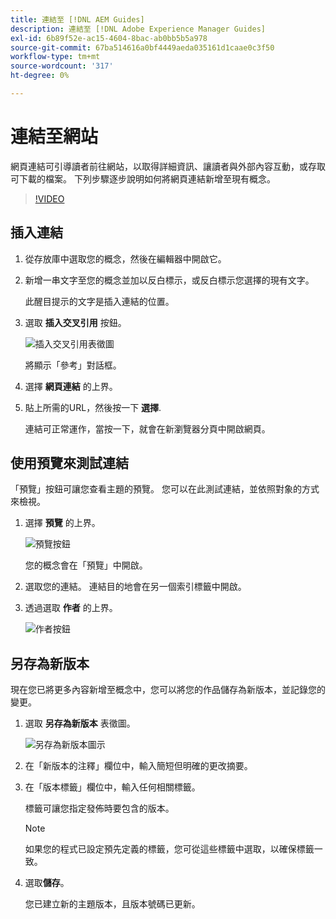 ```yaml
---
title: 連結至 [!DNL AEM Guides]
description: 連結至 [!DNL Adobe Experience Manager Guides]
exl-id: 6b89f52e-ac15-4604-8bac-ab0bb5b5a978
source-git-commit: 67ba514616a0bf4449aeda035161d1caae0c3f50
workflow-type: tm+mt
source-wordcount: '317'
ht-degree: 0%

---
```


# 連結至網站

網頁連結可引導讀者前往網站，以取得詳細資訊、讓讀者與外部內容互動，或存取可下載的檔案。 下列步驟逐步說明如何將網頁連結新增至現有概念。

>[!VIDEO](https://video.tv.adobe.com/v/336656?quality=12&learn=on)

## 插入連結

1. 從存放庫中選取您的概念，然後在編輯器中開啟它。
1. 新增一串文字至您的概念並加以反白標示，或反白標示您選擇的現有文字。

   此醒目提示的文字是插入連結的位置。
1. 選取 **插入交叉引用** 按鈕。

   ![插入交叉引用表徵圖](images/lesson-5/insert-crossref-icon.png)

   將顯示「參考」對話框。


1. 選擇 **網頁連結** 的上界。
1. 貼上所需的URL，然後按一下 **選擇**.

   連結可正常運作，當按一下，就會在新瀏覽器分頁中開啟網頁。

## 使用預覽來測試連結

「預覽」按鈕可讓您查看主題的預覽。 您可以在此測試連結，並依照對象的方式來檢視。

1. 選擇 **預覽** 的上界。

   ![預覽按鈕](images/common/select-preview.png)

   您的概念會在「預覽」中開啟。

1. 選取您的連結。
連結目的地會在另一個索引標籤中開啟。
1. 透過選取 **作者** 的上界。

   ![作者按鈕](images/lesson-5/author-map.png)


## 另存為新版本

現在您已將更多內容新增至概念中，您可以將您的作品儲存為新版本，並記錄您的變更。

1. 選取 **另存為新版本** 表徵圖。

   ![另存為新版本圖示](images/common/save-as-new-version.png)

1. 在「新版本的注釋」欄位中，輸入簡短但明確的更改摘要。
1. 在「版本標籤」欄位中，輸入任何相關標籤。

   標籤可讓您指定發佈時要包含的版本。

   >[!NOTE]
   > 
   > 如果您的程式已設定預先定義的標籤，您可從這些標籤中選取，以確保標籤一致。

1. 選取&#x200B;**儲存**。

   您已建立新的主題版本，且版本號碼已更新。

